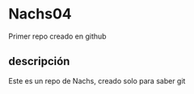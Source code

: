 # Nachs04
Primer repo creado en github

## descripción
Este es un repo de Nachs, creado solo para saber git
